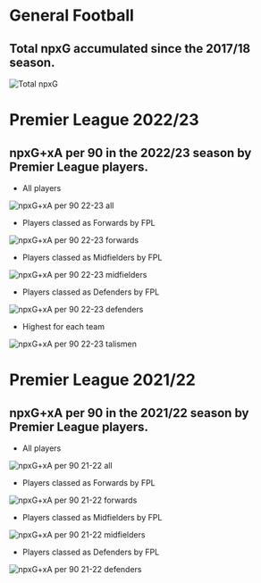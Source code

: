 # General Football
## Total npxG accumulated since the 2017/18 season. 

![Total npxG](https://user-images.githubusercontent.com/115564650/195126237-fd04eaf6-227c-4bbb-8329-a465fe0f3c08.png)


# Premier League 2022/23 

## npxG+xA per 90  in the 2022/23 season by Premier League players.
- All players

![npxG+xA per 90 22-23 all](https://user-images.githubusercontent.com/115564650/208241626-4fc500b8-c537-49f1-92ea-79625f7a6cb6.png)

- Players classed as Forwards by FPL

![npxG+xA per 90 22-23 forwards](https://user-images.githubusercontent.com/115564650/208241630-21c8a53b-eeec-4ae0-9551-e5f4b8b96865.png)

- Players classed as Midfielders by FPL

![npxG+xA per 90 22-23 midfielders](https://user-images.githubusercontent.com/115564650/208241644-c63e57f9-c97c-40ce-9ff2-4e5a821dec62.png)

- Players classed as Defenders by FPL

![npxG+xA per 90 22-23 defenders](https://user-images.githubusercontent.com/115564650/208241660-d2086071-ecca-4e7d-a28e-b3d73151ba59.png)

- Highest for each team

![npxG+xA per 90 22-23 talismen](https://user-images.githubusercontent.com/115564650/208241652-f15269e1-aa30-46af-ad2b-ae7c5210ab40.png)

# Premier League 2021/22

## npxG+xA per 90  in the 2021/22 season by Premier League players.
- All players

![npxG+xA per 90 21-22 all](https://user-images.githubusercontent.com/115564650/200521845-323259dc-29c0-482c-8f05-0122fa48e28d.png)

- Players classed as Forwards by FPL

![npxG+xA per 90 21-22 forwards](https://user-images.githubusercontent.com/115564650/200310918-069f853f-70ee-445a-9f57-6b79222227ed.png)

- Players classed as Midfielders by FPL

![npxG+xA per 90 21-22 midfielders](https://user-images.githubusercontent.com/115564650/200521907-f9650946-901e-4943-8c25-be26531dfe81.png)

- Players classed as Defenders by FPL

![npxG+xA per 90 21-22 defenders](https://user-images.githubusercontent.com/115564650/200310870-4ec3c78c-43f8-4fd2-88fc-bc07521dbb4d.png)
